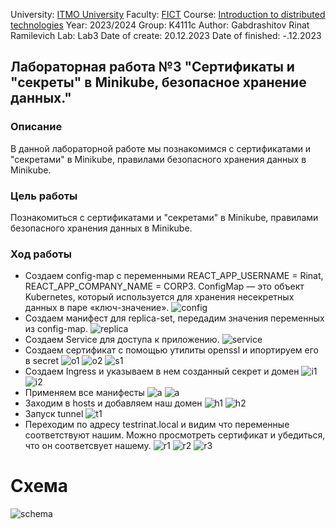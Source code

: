 University: [ITMO University](https://itmo.ru/ru/)
Faculty: [FICT](https://fict.itmo.ru)
Course: [Introduction to distributed technologies](https://github.com/itmo-ict-faculty/introduction-to-distributed-technologies)
Year: 2023/2024
Group: K4111c
Author: Gabdrashitov Rinat Ramilevich
Lab: Lab3
Date of create: 20.12.2023
Date of finished: -.12.2023

## Лабораторная работа №3 "Сертификаты и "секреты" в Minikube, безопасное хранение данных."

### Описание
В данной лабораторной работе мы познакомимся с сертификатами и "секретами" в Minikube, правилами безопасного хранения данных в Minikube.

### Цель работы
Познакомиться с сертификатами и "секретами" в Minikube, правилами безопасного хранения данных в Minikube.

### Ход работы
- Создаем config-map с переменными REACT_APP_USERNAME = Rinat, REACT_APP_COMPANY_NAME = CORP3. ConfigMap — это объект Kubernetes, который используется для хранения несекретных данных в паре «ключ-значение».
![config](screens/config-map.png)
- Создаем манифест для replica-set, передадим значения переменных из config-map.
![replica](screens/replica.png)
- Создаем Service для доступа к приложению.
![service](screens/service.png)
- Создаем сертификат c помощью утилиты openssl и ипортируем его в secret
![o1](screens/openssl1.png)
![o2](screens/openssl2.png)
![s1](screens/secret.png)
- Создаем Ingress и указываем в нем созданный секрет и домен
![i1](screens/addons.png)
![i2](screens/ingress.png)
- Применяем все манифесты
![a](screens/apply.png)
![a](screens/ingr.png)
- Заходим в hosts и добавляем наш домен
![h1](screens/hosts1.png)
![h2](screens/hosts2.png)
- Запуск tunnel
![t1](screens/tunnel.png)
- Переходим по адресу testrinat.local и видим что переменные соответствуют нашим. Можно просмотреть сертификат и убедиться, что он соответсвует нашему.
![r1](screens/result1.png)
![r2](screens/result2.png)
![r3](screens/result3.png)

# Схема

![schema](screens/schema.png)